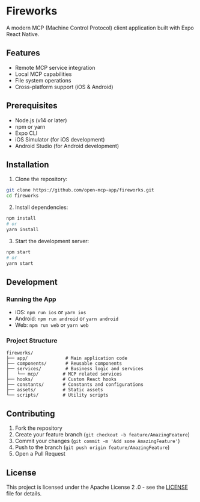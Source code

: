# Fireworks

A modern MCP (Machine Control Protocol) client application built with Expo React Native.

## Features

- Remote MCP service integration
- Local MCP capabilities
- File system operations
- Cross-platform support (iOS & Android)

## Prerequisites

- Node.js (v14 or later)
- npm or yarn
- Expo CLI
- iOS Simulator (for iOS development)
- Android Studio (for Android development)

## Installation

1. Clone the repository:
```bash
git clone https://github.com/open-mcp-app/fireworks.git
cd fireworks
```

2. Install dependencies:
```bash
npm install
# or
yarn install
```

3. Start the development server:
```bash
npm start
# or
yarn start
```

## Development

### Running the App

- iOS: `npm run ios` or `yarn ios`
- Android: `npm run android` or `yarn android`
- Web: `npm run web` or `yarn web`

### Project Structure

```
fireworks/
├── app/              # Main application code
├── components/       # Reusable components
├── services/         # Business logic and services
│   └── mcp/         # MCP related services
├── hooks/           # Custom React hooks
├── constants/       # Constants and configurations
├── assets/          # Static assets
└── scripts/         # Utility scripts
```

## Contributing

1. Fork the repository
2. Create your feature branch (`git checkout -b feature/AmazingFeature`)
3. Commit your changes (`git commit -m 'Add some AmazingFeature'`)
4. Push to the branch (`git push origin feature/AmazingFeature`)
5. Open a Pull Request

## License

This project is licensed under the Apache License 2 .0 - see the [LICENSE](./LICENSE) file for details.
